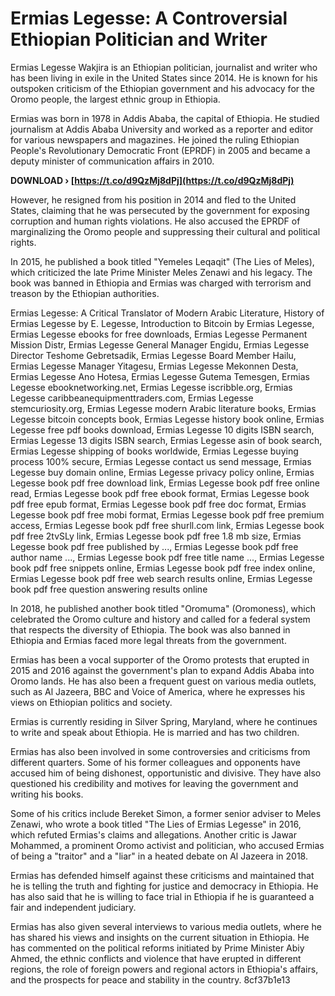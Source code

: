 # Ermias Legesse: A Controversial Ethiopian Politician and Writer
 
Ermias Legesse Wakjira is an Ethiopian politician, journalist and writer who has been living in exile in the United States since 2014. He is known for his outspoken criticism of the Ethiopian government and his advocacy for the Oromo people, the largest ethnic group in Ethiopia.
 
Ermias was born in 1978 in Addis Ababa, the capital of Ethiopia. He studied journalism at Addis Ababa University and worked as a reporter and editor for various newspapers and magazines. He joined the ruling Ethiopian People's Revolutionary Democratic Front (EPRDF) in 2005 and became a deputy minister of communication affairs in 2010.
 
**DOWNLOAD › [https://t.co/d9QzMj8dPj](https://t.co/d9QzMj8dPj)**


 
However, he resigned from his position in 2014 and fled to the United States, claiming that he was persecuted by the government for exposing corruption and human rights violations. He also accused the EPRDF of marginalizing the Oromo people and suppressing their cultural and political rights.
 
In 2015, he published a book titled "Yemeles Leqaqit" (The Lies of Meles), which criticized the late Prime Minister Meles Zenawi and his legacy. The book was banned in Ethiopia and Ermias was charged with terrorism and treason by the Ethiopian authorities.
 
Ermias Legesse: A Critical Translator of Modern Arabic Literature,  History of Ermias Legesse by E. Legesse,  Introduction to Bitcoin by Ermias Legesse,  Ermias Legesse ebooks for free downloads,  Ermias Legesse Permanent Mission Distr,  Ermias Legesse General Manager Engidu,  Ermias Legesse Director Teshome Gebretsadik,  Ermias Legesse Board Member Hailu,  Ermias Legesse Manager Yitagesu,  Ermias Legesse Mekonnen Desta,  Ermias Legesse Ano Hotesa,  Ermias Legesse Gutema Temesgen,  Ermias Legesse ebooknetworking.net,  Ermias Legesse iscribble.org,  Ermias Legesse caribbeanequipmenttraders.com,  Ermias Legesse stemcuriosity.org,  Ermias Legesse modern Arabic literature books,  Ermias Legesse bitcoin concepts book,  Ermias Legesse history book online,  Ermias Legesse free pdf books download,  Ermias Legesse 10 digits ISBN search,  Ermias Legesse 13 digits ISBN search,  Ermias Legesse asin of book search,  Ermias Legesse shipping of books worldwide,  Ermias Legesse buying process 100% secure,  Ermias Legesse contact us send message,  Ermias Legesse buy domain online,  Ermias Legesse privacy policy online,  Ermias Legesse book pdf free download link,  Ermias Legesse book pdf free online read,  Ermias Legesse book pdf free ebook format,  Ermias Legesse book pdf free epub format,  Ermias Legesse book pdf free doc format,  Ermias Legesse book pdf free mobi format,  Ermias Legesse book pdf free premium access,  Ermias Legesse book pdf free shurll.com link,  Ermias Legesse book pdf free 2tvSLy link,  Ermias Legesse book pdf free 1.8 mb size,  Ermias Legesse book pdf free published by ...,  Ermias Legesse book pdf free author name ...,  Ermias Legesse book pdf free title name ...,  Ermias Legesse book pdf free snippets online,  Ermias Legesse book pdf free index online,  Ermias Legesse book pdf free web search results online,  Ermias Legesse book pdf free question answering results online
 
In 2018, he published another book titled "Oromuma" (Oromoness), which celebrated the Oromo culture and history and called for a federal system that respects the diversity of Ethiopia. The book was also banned in Ethiopia and Ermias faced more legal threats from the government.
 
Ermias has been a vocal supporter of the Oromo protests that erupted in 2015 and 2016 against the government's plan to expand Addis Ababa into Oromo lands. He has also been a frequent guest on various media outlets, such as Al Jazeera, BBC and Voice of America, where he expresses his views on Ethiopian politics and society.
 
Ermias is currently residing in Silver Spring, Maryland, where he continues to write and speak about Ethiopia. He is married and has two children.
  
Ermias has also been involved in some controversies and criticisms from different quarters. Some of his former colleagues and opponents have accused him of being dishonest, opportunistic and divisive. They have also questioned his credibility and motives for leaving the government and writing his books.
 
Some of his critics include Bereket Simon, a former senior adviser to Meles Zenawi, who wrote a book titled "The Lies of Ermias Legesse" in 2016, which refuted Ermias's claims and allegations. Another critic is Jawar Mohammed, a prominent Oromo activist and politician, who accused Ermias of being a "traitor" and a "liar" in a heated debate on Al Jazeera in 2018.
 
Ermias has defended himself against these criticisms and maintained that he is telling the truth and fighting for justice and democracy in Ethiopia. He has also said that he is willing to face trial in Ethiopia if he is guaranteed a fair and independent judiciary.
 
Ermias has also given several interviews to various media outlets, where he has shared his views and insights on the current situation in Ethiopia. He has commented on the political reforms initiated by Prime Minister Abiy Ahmed, the ethnic conflicts and violence that have erupted in different regions, the role of foreign powers and regional actors in Ethiopia's affairs, and the prospects for peace and stability in the country.
 8cf37b1e13
 

